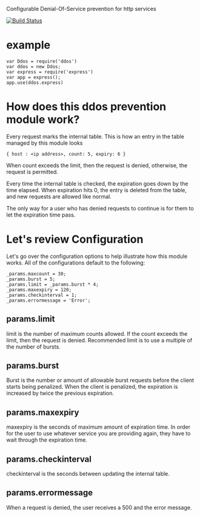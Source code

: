 Configurable Denial-Of-Service prevention for http services

[![Build Status](https://travis-ci.org/rook2pawn/node-ddos.svg?branch=master)](https://travis-ci.org/rook2pawn/node-ddos)


example
=======

    var Ddos = require('ddos')
    var ddos = new Ddos;
    var express = require('express')
    var app = express();
    app.use(ddos.express)


How does this ddos prevention module work?
==========================================

Every request marks the internal table.
This is how an entry in the table managed by this module looks

    { host : <ip address>, count: 5, expiry: 6 }

When count exceeds the limit, then the request is denied, otherwise, the request is permitted.

Every time the internal table is checked, the expiration goes down by the time elapsed.
When expiration hits 0, the entry is deleted from the table, and new requests are allowed like normal.

The only way for a user who has denied requests to continue is for them to let the expiration time pass.


Let's review Configuration
==========================

Let's go over the configuration options to help illustrate how this module works.
All of the configurations default to the following:

    _params.maxcount = 30;
    _params.burst = 5;
    _params.limit = _params.burst * 4;  
    _params.maxexpiry = 120;
    _params.checkinterval = 1;
    _params.errormessage = 'Error';

params.limit 
------------

limit is the number of maximum counts allowed.
If the count exceeds the limit, then the request is denied.
Recommended limit is to use a multiple of the number of bursts.


params.burst
------------

Burst is the number or amount of allowable burst requests before the client starts being penalized.
When the client is penalized, the expiration is increased by twice the previous expiration.


params.maxexpiry
----------------

maxexpiry is the seconds of maximum amount of expiration time. 
In order for the user to use whatever service you are providing again, they have to wait through the expiration time.


params.checkinterval
--------------------

checkinterval is the seconds between updating the internal table. 

params.errormessage
-------------------

When a request is denied, the user receives a 500 and the error message.
